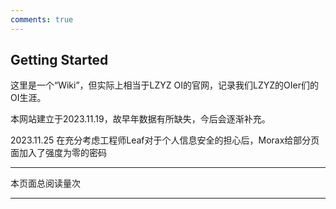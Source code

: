 ```yaml
---
comments: true
---
```


## Getting Started

这里是一个“Wiki”，但实际上相当于LZYZ OI的官网，记录我们LZYZ的OIer们的OI生涯。

本网站建立于2023.11.19，故早年数据有所缺失，今后会逐渐补充。

2023.11.25 在充分考虑工程师Leaf对于个人信息安全的担心后，Morax给部分页面加入了强度为零的密码

------------

<span id="busuanzi_container_page_pv">本页面总阅读量<span id="busuanzi_value_page_pv"></span>次</span>

------------